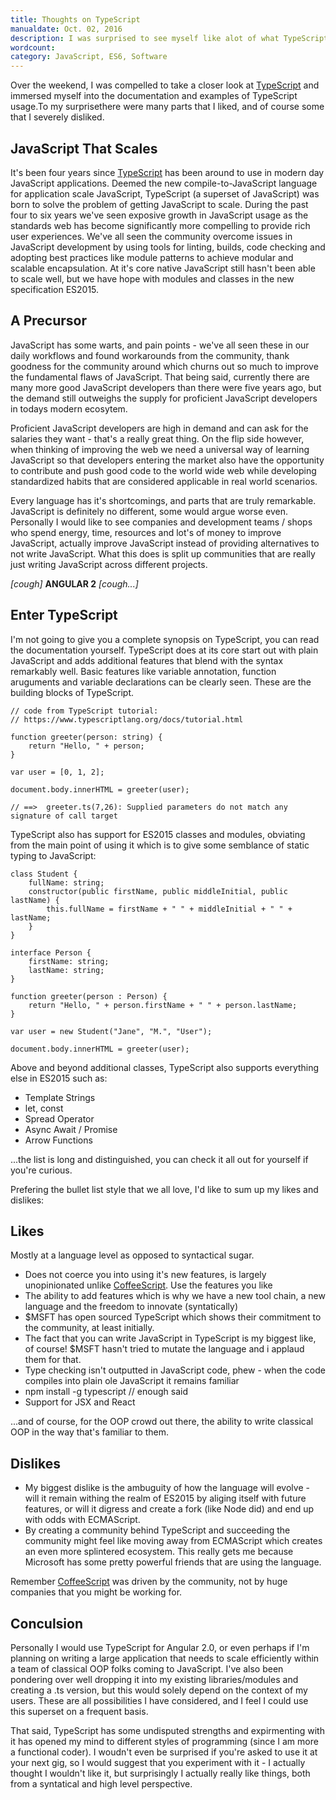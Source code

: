 ```yaml
---
title: Thoughts on TypeScript
manualdate: Oct. 02, 2016
description: I was surprised to see myself like alot of what TypeScript has to offer, but pondered over the disruption it could cause to vanilla ECMAScript driven JavaScript if communities chose to adopt and embrace it
wordcount: 
category: JavaScript, ES6, Software
---
```


Over the weekend, I was compelled to take a closer look at [TypeScript](https://www.typescriptlang.org/index.html) and immersed myself into the documentation and examples of TypeScript usage.To my surprisethere were many parts that I liked, and of course some that I severely disliked. 

## JavaScript That Scales

It's been four years since [TypeScript](https://www.typescriptlang.org/index.html) has been around to use in modern day JavaScript applications. Deemed the new compile-to-JavaScript language for application scale JavaScript, TypeScript (a superset of JavaScript) was born to solve the problem of getting JavaScript to scale. During the past four to six years we've seen exposive growth in JavaScript usage as the standards web has become significantly more compelling to provide rich user experiences. We've all seen the community overcome issues in JavaScript development by using tools for linting, builds, code checking and adopting best practices like module patterns to achieve modular and scalable encapsulation. At it's core native JavaScript still hasn't been able to scale well, but we have hope with modules and classes in the new specification ES2015.

## A Precursor

JavaScript has some warts, and pain points - we've all seen these in our daily workflows and found workarounds from the community, thank goodness for the community around which churns out so much to improve the fundamental flaws of JavaScript. That being said, currently there are many more good JavaScript developers than there were five years ago, but the demand still outweighs the supply for proficient JavaScript developers in todays modern ecosytem.

Proficient JavaScript developers are high in demand and can ask for the salaries they want - that's a really great thing. On the flip side however, when thinking of improving the web we need a universal way of learning JavaScript so that developers entering the market also have the opportunity to contribute and push good code to the world wide web while developing standardized habits that are considered applicable in real world scenarios.

Every language has it's shortcomings, and parts that are truly remarkable. JavaScript is definitely no different, some would argue worse even. Personally I would like to see companies and development teams / shops who spend energy, time, resources and lot's of money to improve JavaScript, actually improve JavaScript instead of providing alternatives to not write JavaScript. What this does is split up communities that are really just writing JavaScript across different projects.

_[cough]_ **ANGULAR 2** _[cough...]_

## Enter TypeScript

I'm not going to give you a complete synopsis on TypeScript, you can read the documentation yourself. TypeScript does at its core start out with plain JavaScript and adds additional features that blend with the syntax remarkably well. Basic features like variable annotation, function aruguments and variable declarations can be clearly seen. These are the building blocks of TypeScript.

<pre><code class="language-javascript">// code from TypeScript tutorial:
// https://www.typescriptlang.org/docs/tutorial.html

function greeter(person: string) {
    return "Hello, " + person;
}

var user = [0, 1, 2];

document.body.innerHTML = greeter(user); 

// ==>  greeter.ts(7,26): Supplied parameters do not match any signature of call target
</code></pre>

TypeScript also has support for ES2015 classes and modules, obviating from the main point of using it which is to give some semblance of static typing to JavaScript:

<pre><code class="language-javascript">class Student {
    fullName: string;
    constructor(public firstName, public middleInitial, public lastName) {
        this.fullName = firstName + " " + middleInitial + " " + lastName;
    }
}

interface Person {
    firstName: string;
    lastName: string;
}

function greeter(person : Person) {
    return "Hello, " + person.firstName + " " + person.lastName;
}

var user = new Student("Jane", "M.", "User");

document.body.innerHTML = greeter(user);
</code></pre>

Above and beyond additional classes, TypeScript also supports everything else in ES2015 such as: 

* Template Strings
* let, const
* Spread Operator
* Async Await / Promise
* Arrow Functions

...the list is long and distinguished, you can check it all out for yourself if you're curious.

Prefering the bullet list style that we all love, I'd like to sum up my likes and dislikes:

## Likes 

Mostly at a language level as opposed to syntactical sugar.

* Does not coerce you into using it's new features, is largely unopinionated unlike [CoffeeScript](http://coffeescript.org/). Use the features you like
* The ability to add features which is why we have a new tool chain, a new language and the freedom to innovate (syntatically)
* $MSFT has open sourced TypeScript which shows their commitment to the community, at least initially.
* The fact that you can write JavaScript in TypeScript is my biggest like, of course! $MSFT hasn't tried to mutate the language and i applaud them for that.
* Type checking isn't outputted in JavaScript code, phew - when the code compiles into plain ole JavaScript it remains familiar
* npm install -g typescript // enough said
* Support for JSX and React

...and of course, for the OOP crowd out there, the ability to write classical OOP in the way that's familiar to them.

## Dislikes

* My biggest dislike is the ambuguity of how the language will evolve - will it remain withing the realm of ES2015 by aliging itself with future features, or will it digress and create a fork (like Node did) and end up with odds with ECMAScript.
* By creating a community behind TypeScript and succeeding the community might feel like moving away from ECMAScript which creates an even more splintered ecosystem. This really gets me because Microsoft has some pretty powerful friends that are using the language.

Remember [CoffeeScript](http://coffeescript.org/) was driven by the community, not by huge companies that you might be working for.

## Conculsion

Personally I would use TypeScript for Angular 2.0, or even perhaps if I'm planning on writing a large application that needs to scale efficiently within a team of classical OOP folks coming to JavaScript. I've also been pondering over well dropping it into my existing libraries/modules and creating a .ts version, but this would solely depend on the context of my users. These are all possibilities I have considered, and I feel I could use this superset on a frequent basis.

That said, TypeScript has some undisputed strengths and expirmenting with it has opened my mind to different styles of programming (since I am more a functional coder). I woudn't even be surprised if you're asked to use it at your next gig, so I would suggest that you experiment with it - I actually thought I wouldn't like it, but surprisingly I actually really like things, both from a syntatical and high level perspective.